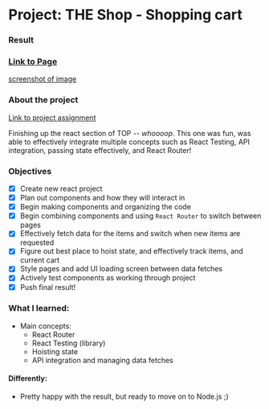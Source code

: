 # Project: THE Shop - Shopping cart
### Result

### [Link to Page](https://the-super-cool-shop.netlify.app/shop)
[screenshot of image](./src/assets/screenshot2.png)

### About the project

[Link to project assignment](https://www.theodinproject.com/lessons/node-path-react-new-shopping-cart)

Finishing up the react section of TOP -- _whoooop_. This one was fun, was able to effectively integrate multiple concepts such as React Testing, API integration, passing state effectively, and React Router!

### Objectives

- [x]  Create new react project
- [x]  Plan out components and how they will interact in 
- [x]  Begin making components and organizing the code
- [x]  Begin combining components and using `React Router` to switch between pages
- [x]  Effectively fetch data for the items and switch when new items are requested
- [x]  Figure out best place to hoist state, and effectively track items, and current cart
- [x]  Style pages and add UI loading screen between data fetches
- [x]  Actively test components as working through project
- [x]  Push final result!

### What I learned:
- Main concepts:
    - React Router
    - React Testing (library)
    - Hoisting state
    - API integration and managing data fetches

#### Differently:

- Pretty happy with the result, but ready to move on to Node.js ;) 
